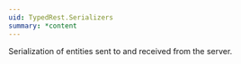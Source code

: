 ```yaml
---
uid: TypedRest.Serializers
summary: *content
---
```

Serialization of entities sent to and received from the server.
